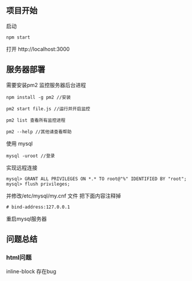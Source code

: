 ## 项目开始
启动
```
npm start
```
打开 http://localhost:3000

## 服务器部署

需要安装pm2 监控服务器后台进程

```
npm install -g pm2 //安装

pm2 start file.js //运行并开启监控

pm2 list 查看所有监控进程

pm2 --help //其他请查看帮助

```
使用 mysql
```
mysql -uroot //登录
```
实现远程连接
```
mysql> GRANT ALL PRIVILEGES ON *.* TO root@"%" IDENTIFIED BY "root";
mysql> flush privileges;
```
并修改/etc/mysql/my.cnf 文件
把下面内容注释掉
```
# bind-address:127.0.0.1
```
重启mysql服务器


## 问题总结
### html问题
inline-block 存在bug
